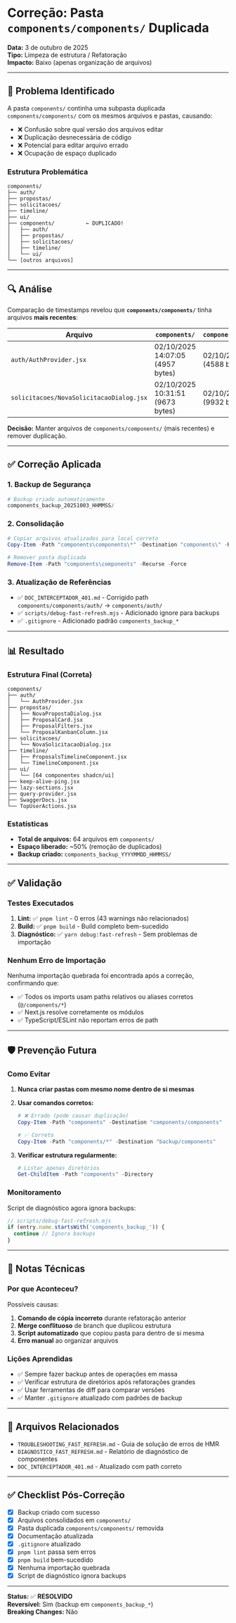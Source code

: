 # Correção: Pasta `components/components/` Duplicada

**Data:** 3 de outubro de 2025  
**Tipo:** Limpeza de estrutura / Refatoração  
**Impacto:** Baixo (apenas organização de arquivos)

---

## 🐛 Problema Identificado

A pasta `components/` continha uma subpasta duplicada `components/components/` com os mesmos arquivos e pastas, causando:

- ❌ Confusão sobre qual versão dos arquivos editar
- ❌ Duplicação desnecessária de código
- ❌ Potencial para editar arquivo errado
- ❌ Ocupação de espaço duplicado

### Estrutura Problemática

```
components/
├── auth/
├── propostas/
├── solicitacoes/
├── timeline/
├── ui/
├── components/          ← DUPLICADO!
│   ├── auth/
│   ├── propostas/
│   ├── solicitacoes/
│   ├── timeline/
│   └── ui/
└── [outros arquivos]
```

---

## 🔍 Análise

Comparação de timestamps revelou que **`components/components/`** tinha arquivos **mais recentes**:

| Arquivo                                  | `components/`                    | `components/components/`            |
| ---------------------------------------- | -------------------------------- | ----------------------------------- |
| `auth/AuthProvider.jsx`                  | 02/10/2025 14:07:05 (4957 bytes) | 02/10/2025 16:07:58 (4588 bytes) ✅ |
| `solicitacoes/NovaSolicitacaoDialog.jsx` | 02/10/2025 10:31:51 (9673 bytes) | 02/10/2025 16:07:58 (9932 bytes) ✅ |

**Decisão:** Manter arquivos de `components/components/` (mais recentes) e remover duplicação.

---

## ✅ Correção Aplicada

### 1. Backup de Segurança

```powershell
# Backup criado automaticamente
components_backup_20251003_HHMMSS/
```

### 2. Consolidação

```powershell
# Copiar arquivos atualizados para local correto
Copy-Item -Path "components\components\*" -Destination "components\" -Recurse -Force

# Remover pasta duplicada
Remove-Item -Path "components\components" -Recurse -Force
```

### 3. Atualização de Referências

- ✅ `DOC_INTERCEPTADOR_401.md` - Corrigido path `components/components/auth/` → `components/auth/`
- ✅ `scripts/debug-fast-refresh.mjs` - Adicionado ignore para backups
- ✅ `.gitignore` - Adicionado padrão `components_backup_*`

---

## 📊 Resultado

### Estrutura Final (Correta)

```
components/
├── auth/
│   └── AuthProvider.jsx
├── propostas/
│   ├── NovaPropostaDialog.jsx
│   ├── ProposalCard.jsx
│   ├── ProposalFilters.jsx
│   └── ProposalKanbanColumn.jsx
├── solicitacoes/
│   └── NovaSolicitacaoDialog.jsx
├── timeline/
│   ├── ProposalsTimelineComponent.jsx
│   └── TimelineComponent.jsx
├── ui/
│   └── [64 componentes shadcn/ui]
├── keep-alive-ping.jsx
├── lazy-sections.jsx
├── query-provider.jsx
├── SwaggerDocs.jsx
└── TopUserActions.jsx
```

### Estatísticas

- **Total de arquivos:** 64 arquivos em `components/`
- **Espaço liberado:** ~50% (remoção de duplicados)
- **Backup criado:** `components_backup_YYYYMMDD_HHMMSS/`

---

## ✅ Validação

### Testes Executados

1. **Lint:** ✅ `pnpm lint` - 0 erros (43 warnings não relacionados)
2. **Build:** ✅ `pnpm build` - Build completo bem-sucedido
3. **Diagnóstico:** ✅ `yarn debug:fast-refresh` - Sem problemas de importação

### Nenhum Erro de Importação

Nenhuma importação quebrada foi encontrada após a correção, confirmando que:

- ✅ Todos os imports usam paths relativos ou aliases corretos (`@/components/*`)
- ✅ Next.js resolve corretamente os módulos
- ✅ TypeScript/ESLint não reportam erros de path

---

## 🛡️ Prevenção Futura

### Como Evitar

1. **Nunca criar pastas com mesmo nome dentro de si mesmas**
2. **Usar comandos corretos:**

   ```powershell
   # ❌ Errado (pode causar duplicação)
   Copy-Item -Path "components" -Destination "components/components"

   # ✅ Correto
   Copy-Item -Path "components/*" -Destination "backup/components"
   ```

3. **Verificar estrutura regularmente:**
   ```powershell
   # Listar apenas diretórios
   Get-ChildItem -Path "components" -Directory
   ```

### Monitoramento

Script de diagnóstico agora ignora backups:

```javascript
// scripts/debug-fast-refresh.mjs
if (entry.name.startsWith('components_backup_')) {
  continue // Ignora backups
}
```

---

## 📝 Notas Técnicas

### Por que Aconteceu?

Possíveis causas:

1. **Comando de cópia incorreto** durante refatoração anterior
2. **Merge conflituoso** de branch que duplicou estrutura
3. **Script automatizado** que copiou pasta para dentro de si mesma
4. **Erro manual** ao organizar arquivos

### Lições Aprendidas

- ✅ Sempre fazer backup antes de operações em massa
- ✅ Verificar estrutura de diretórios após refatorações grandes
- ✅ Usar ferramentas de diff para comparar versões
- ✅ Manter `.gitignore` atualizado com padrões de backup

---

## 🔗 Arquivos Relacionados

- `TROUBLESHOOTING_FAST_REFRESH.md` - Guia de solução de erros de HMR
- `DIAGNOSTICO_FAST_REFRESH.md` - Relatório de diagnóstico de componentes
- `DOC_INTERCEPTADOR_401.md` - Atualizado com path correto

---

## ✅ Checklist Pós-Correção

- [x] Backup criado com sucesso
- [x] Arquivos consolidados em `components/`
- [x] Pasta duplicada `components/components/` removida
- [x] Documentação atualizada
- [x] `.gitignore` atualizado
- [x] `pnpm lint` passa sem erros
- [x] `pnpm build` bem-sucedido
- [x] Nenhuma importação quebrada
- [x] Script de diagnóstico ignora backups

---

**Status:** ✅ **RESOLVIDO**  
**Reversível:** Sim (backup em `components_backup_*`)  
**Breaking Changes:** Não
